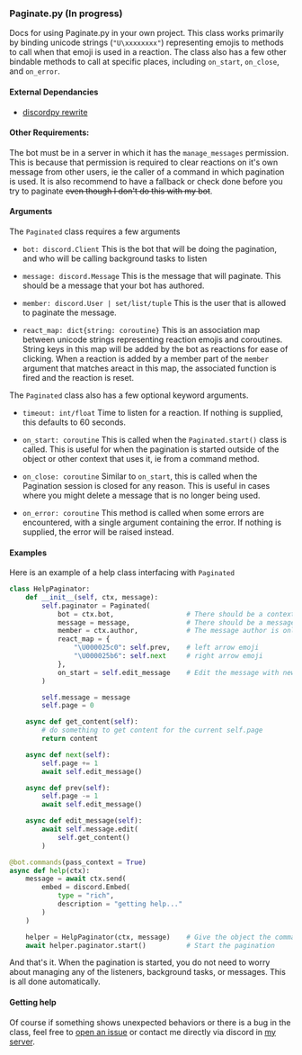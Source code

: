 ### Paginate.py (In progress)

Docs for using Paginate.py in your own project. This class works primarily by binding unicode strings (`"U\xxxxxxxx"`) representing emojis to methods to call when that emoji is used in a reaction. The class also has a few other bindable methods to call at specific places, including `on_start`, `on_close`, and `on_error`.

#### External Dependancies
- [discordpy rewrite](https://github.com/Rapptz/discord.py/tree/rewrite)

#### Other Requirements:

The bot must be in a server in which it has the `manage_messages` permission. This is because that permission is required to clear reactions on it's own message from other users, ie the caller of a command in which pagination is used. It is also recommend to have a fallback or check done before you try to paginate ~~even though I don't do this with my bot~~.

#### Arguments

The `Paginated` class requires a few arguments

- `bot: discord.Client` This is the bot that will be doing the pagination, and who will be calling background tasks to listen

- `message: discord.Message` This is the message that will paginate. This should be a message that your bot has authored.

- `member: discord.User | set/list/tuple` This is the user that is allowed to paginate the message.

 - `react_map: dict{string: coroutine}` This is an association map between unicode strings representing reaction emojis and coroutines. String keys in this map will be added by the bot as reactions for ease of clicking. When a reaction is added by a member part of the `member` argument that matches areact in this map, the associated function is fired and the reaction is reset.

The `Paginated` class also has a few optional keyword arguments.

- `timeout: int/float` Time to listen for a reaction. If nothing is supplied, this defaults to 60 seconds.

- `on_start: coroutine` This is called when the `Paginated.start()` class is called. This is useful for when the pagination is started outside of the object or other context that uses it, ie from a command method.

- `on_close: coroutine` Similar to `on_start`, this is called when the Pagination session is closed for any reason. This is useful in cases where you might delete a message that is no longer being used.

- `on_error: coroutine` This method is called when some errors are encountered, with a single argument containing the error. If nothing is supplied, the error will be raised instead.

#### Examples

Here is an example of a help class interfacing with `Paginated`

```python
class HelpPaginator:
    def __init__(self, ctx, message):
        self.paginator = Paginated(
            bot = ctx.bot,                  # There should be a context object passed in when creating the parent class
            message = message,              # There should be a message object passed in when creating the parent class
            member = ctx.author,            # The message author is only allowed to change pages
            react_map = {
                "\U000025c0": self.prev,    # left arrow emoji
                "\U000025b6": self.next     # right arrow emoji
            },
            on_start = self.edit_message    # Edit the message with new content when the pagination is ready to start
        )

        self.message = message
        self.page = 0

    async def get_content(self):
        # do something to get content for the current self.page
        return content

    async def next(self):
        self.page += 1
        await self.edit_message()

    async def prev(self):           
        self.page -= 1
        await self.edit_message()

    async def edit_message(self):
        await self.message.edit(
            self.get_content()
        )

@bot.commands(pass_context = True)
async def help(ctx):
    message = await ctx.send(
        embed = discord.Embed(
            type = "rich",
            description = "getting help..."
        )
    )

    helper = HelpPaginator(ctx, message)    # Give the object the command context, and the message to edit
    await helper.paginator.start()          # Start the pagination
```

And that's it. When the pagination is started, you do not need to worry about managing any of the listeners, background tasks, or messages. This is all done automatically.

#### Getting help

Of course if something shows unexpected behaviors or there is a bug in the class, feel free to [open an issue](https://github.com/basswaver/Nolka/issues/new) or contact me directly via discord in [my server](https://discord.gg/h3ZnhRM).
